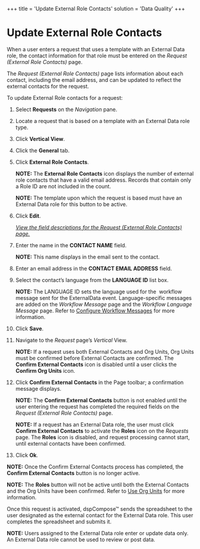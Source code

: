 +++
title = 'Update External Role Contacts'
solution = 'Data Quality'
+++

# Update External Role Contacts

When a user enters a request that uses a template with an External Data
role, the contact information for that role must be entered on the
*Request (External Role Contacts)* page.

The *Request (External Role Contacts)* page lists information about each
contact, including the email address, and can be updated to reflect the
external contacts for the request.

To update External Role contacts for a request:

1.  Select **Requests** on the *Navigation
    <span style="font-style: normal;">pane</span>*.

2.  Locate a request that is based on a template with an External Data
    role type.

3.  Click **Vertical View**.

4.  Click the **General** tab.

5.  Click **External Role Contacts**.
    
    **NOTE:** The **External Role Contacts** icon displays the number of
    external role contacts that have a valid email address. Records that
    contain only a Role ID are not included in the count.
    
    **NOTE:** The template upon which the request is based must have an
    External Data role for this button to be active.

6.  Click **Edit**.
    
    *[View the field descriptions for the Request (External Role
    Contacts) page.](../Page_Desc/Request_External_Role_Contacts.htm)*

7.  Enter the name in the **CONTACT NAME** field.
    
    **NOTE:** This name displays in the email sent to the contact.

8.  Enter an email address in the **CONTACT EMAIL ADDRESS** field.

9.  Select the contact’s language from the **LANGUAGE ID** list box.
    
    <span style="font-weight: bold;">NOTE:</span> The LANGUAGE ID sets
    the language used for the <span> </span>workflow message sent for
    the ExternalData event. Language-specific messages are added on the
    *Workflow Message* page and the *Workflow Language Message* page.
    Refer to [Configure Workflow
    Messages](../Config/Configure_Workflow_Messages.htm) for more
    information.

10. Click **Save**.

11. Navigate to the *Request* page’s *Vertical* View.
    
    **NOTE:** If a request uses both External Contacts and Org Units,
    Org Units must be confirmed before External Contacts are confirmed.
    The **Confirm External Contacts** icon is disabled until a user
    clicks the **Confirm Org Units** icon.

12. Click **Confirm External Contacts** in the Page toolbar; a
    confirmation message displays.
    
    **NOTE:** The **Confirm External Contacts** button is not enabled
    until the user entering the request has completed the required
    fields on the *Request (External Role Contacts)* page.
    
    **NOTE:** If a request has an External Data role, the user must
    click **Confirm External Contacts** to activate the **Roles** icon
    on the *Requests* page. The **Roles** icon is disabled, and request
    processing cannot start, until external contacts have been
    confirmed.

13. Click **Ok**.

**NOTE:** Once the Confirm External Contacts process has completed, the
**Confirm External Contacts** button is no longer active.

**NOTE:** The **Roles** button will not be active until both the
External Contacts and the Org Units have been confirmed. Refer to [Use
Org Units](Use_Org_Units.htm) for more information.

Once this request is activated, dspCompose™ sends the spreadsheet to the
user designated as the external contact for the External Data role. This
user completes the spreadsheet and submits it.

<span style="font-weight: bold;">NOTE:</span> Users assigned to the
External Data role enter or update data only. An External Data role
cannot be used to review or post data.
